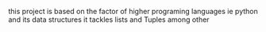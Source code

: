 this project is based on the factor of 
higher programing languages ie python and its data structures
it tackles lists and Tuples among other
